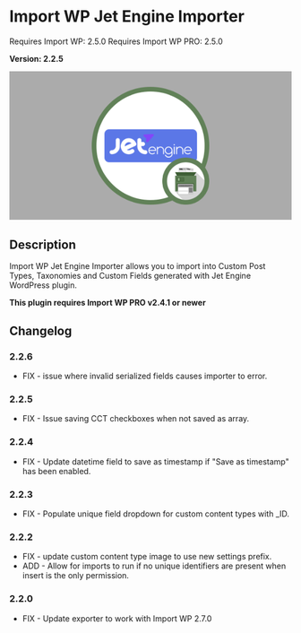 # Import WP Jet Engine Importer

Requires Import WP: 2.5.0
Requires Import WP PRO: 2.5.0

**Version: 2.2.5**

![Jet Engine Importer Importer](./assets/iwp-addon-jet-engine.png)

## Description

Import WP Jet Engine Importer allows you to import into Custom Post Types, Taxonomies and Custom Fields generated with Jet Engine WordPress plugin.

**This plugin requires Import WP PRO v2.4.1 or newer**

## Changelog

### 2.2.6

- FIX - issue where invalid serialized fields causes importer to error. 

### 2.2.5

- FIX - Issue saving CCT checkboxes when not saved as array.

### 2.2.4

- FIX - Update datetime field to save as timestamp if "Save as timestamp" has been enabled. 

### 2.2.3

- FIX - Populate unique field dropdown for custom content types with _ID.

### 2.2.2

- FIX - update custom content type image to use new settings prefix.
- ADD - Allow for imports to run if no unique identifiers are present when insert is the only permission.

### 2.2.0

- FIX - Update exporter to work with Import WP 2.7.0
